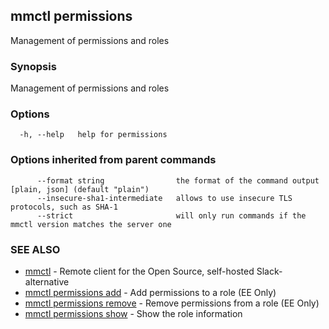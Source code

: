 ## mmctl permissions

Management of permissions and roles

### Synopsis

Management of permissions and roles

### Options

```
  -h, --help   help for permissions
```

### Options inherited from parent commands

```
      --format string                the format of the command output [plain, json] (default "plain")
      --insecure-sha1-intermediate   allows to use insecure TLS protocols, such as SHA-1
      --strict                       will only run commands if the mmctl version matches the server one
```

### SEE ALSO

* [mmctl](mmctl.md)	 - Remote client for the Open Source, self-hosted Slack-alternative
* [mmctl permissions add](mmctl_permissions_add.md)	 - Add permissions to a role (EE Only)
* [mmctl permissions remove](mmctl_permissions_remove.md)	 - Remove permissions from a role (EE Only)
* [mmctl permissions show](mmctl_permissions_show.md)	 - Show the role information

